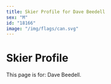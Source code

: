 ```yaml
---
title: Skier Profile for Dave Beedell
sex: "M"
id: "18166"
image: "/img/flags/can.svg" 
---
```


# Skier Profile

This page is for: Dave Beedell.
    